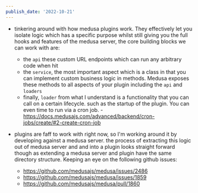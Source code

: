 ```yaml
---
publish_date: '2022-10-21'
---
```

- tinkering around with how medusa plugins work. They effectively let you isolate logic which has a specific purpose whilst still giving you the full hooks and features of the medusa server, the core building blocks we can work with are:
	- the `api`  these custom URL endpoints which can run any arbitrary code when hit
	- the `service`, the most important aspect which is a class in that you can implement custom business logic in methods. Medusa exposes these methods to all aspects of your plugin including the `api` and `loaders`
	- finally, `loader` from what I understand is a functionality that you can call on a certain lifecycle. such as the startup of the plugin. You can even time to run via a cron job. - https://docs.medusajs.com/advanced/backend/cron-jobs/create/#2-create-cron-job

- plugins are faff to work with right now, so I'm working around it by developing against a medusa server. the process of extracting this logic out of medusa server and and into a plugin looks straight forward though as extending a medusa server and plugin have the same directory structure. Keeping an eye on the following github issues:
	- https://github.com/medusajs/medusa/issues/2486
	- https://github.com/medusajs/medusa/issues/1859
	- https://github.com/medusajs/medusa/pull/1860
